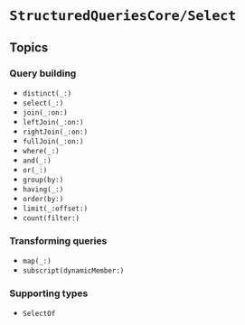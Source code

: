# ``StructuredQueriesCore/Select``

## Topics

### Query building

- ``distinct(_:)``
- ``select(_:)``
- ``join(_:on:)``
- ``leftJoin(_:on:)``
- ``rightJoin(_:on:)``
- ``fullJoin(_:on:)``
- ``where(_:)``
- ``and(_:)``
- ``or(_:)``
- ``group(by:)``
- ``having(_:)``
- ``order(by:)``
- ``limit(_:offset:)``
- ``count(filter:)``

### Transforming queries

- ``map(_:)``
- ``subscript(dynamicMember:)``

### Supporting types

- ``SelectOf``
